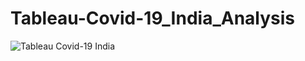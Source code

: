 # Tableau-Covid-19_India_Analysis

![Tableau Covid-19 India ](https://github.com/user-attachments/assets/0540ca9e-1fa1-4965-8c3a-c3751db7ba92)
